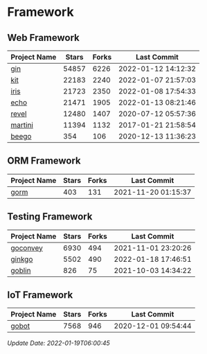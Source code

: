 # Framework

## Web Framework
| Project Name | Stars | Forks | Last Commit |
| ------------ | ----- | ----- | ----------- |
| [gin](https://github.com/gin-gonic/gin) | 54857 | 6226 | 2022-01-12 14:12:32 |
| [kit](https://github.com/go-kit/kit) | 22183 | 2240 | 2022-01-07 21:57:03 |
| [iris](https://github.com/kataras/iris) | 21723 | 2350 | 2022-01-08 17:54:33 |
| [echo](https://github.com/labstack/echo) | 21471 | 1905 | 2022-01-13 08:21:46 |
| [revel](https://github.com/revel/revel) | 12480 | 1407 | 2020-07-12 05:57:36 |
| [martini](https://github.com/go-martini/martini) | 11394 | 1132 | 2017-01-21 21:58:54 |
| [beego](https://github.com/astaxie/beego) | 354 | 106 | 2020-12-13 11:36:23 |

## ORM Framework
| Project Name | Stars | Forks | Last Commit |
| ------------ | ----- | ----- | ----------- |
| [gorm](https://github.com/jinzhu/gorm) | 403 | 131 | 2021-11-20 01:15:37 |

## Testing Framework
| Project Name | Stars | Forks | Last Commit |
| ------------ | ----- | ----- | ----------- |
| [goconvey](https://github.com/smartystreets/goconvey) | 6930 | 494 | 2021-11-01 23:20:26 |
| [ginkgo](https://github.com/onsi/ginkgo) | 5502 | 490 | 2022-01-18 17:46:51 |
| [goblin](https://github.com/franela/goblin) | 826 | 75 | 2021-10-03 14:34:22 |

## IoT Framework
| Project Name | Stars | Forks | Last Commit |
| ------------ | ----- | ----- | ----------- |
| [gobot](https://github.com/hybridgroup/gobot) | 7568 | 946 | 2020-12-01 09:54:44 |

*Update Date: 2022-01-19T06:00:45*